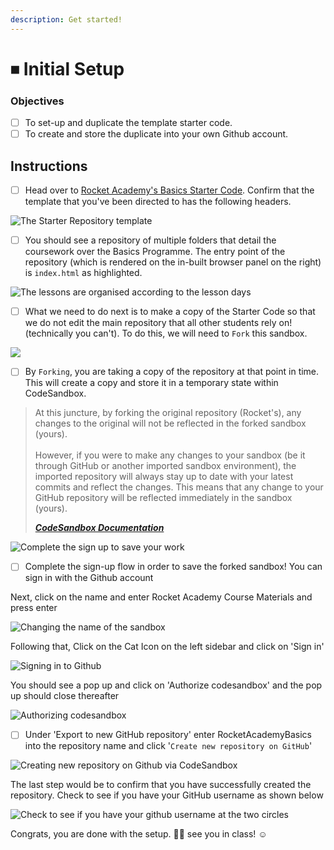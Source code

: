 ```yaml
---
description: Get started!
---
```


# ⏹ Initial Setup

### Objectives

* [ ] To set-up and duplicate the template starter code.
* [ ] To create and store the duplicate into your own Github account.

## Instructions

* [ ] Head over to [Rocket Academy's Basics Starter Code](https://githubbox.com/rocketacademy/basics-starter-code-2.0). Confirm that the template that you've been directed to has the following headers.

![The Starter Repository template](<../../.gitbook/assets/image (9) (1) (1).png>)

* [ ] You should see a repository of multiple folders that detail the coursework over the Basics Programme. The entry point of the repository (which is rendered on the in-built browser panel on the right) is `index.html` as highlighted.

![The lessons are organised according to the lesson days](<../../.gitbook/assets/image (8) (1).png>)

* [ ] What we need to do next is to make a copy of the Starter Code so that we do not edit the main repository that all other students rely on! (technically you can't). To do this, we will need to `Fork` this sandbox.&#x20;

![](<../../.gitbook/assets/image (12) (1).png>)

* [ ] By `Forking`, you are taking a copy of the repository at that point in time. This will create a copy and store it in a temporary state within CodeSandbox.&#x20;

> At this juncture, by forking the original repository (Rocket's), any changes to the original will not be reflected in the forked sandbox (yours). \
> \
> However, if you were to make any changes to your sandbox (be it through GitHub or another imported sandbox environment), the imported repository will always stay up to date with your latest commits and reflect the changes. This means that any change to your GitHub repository will be reflected immediately in the sandbox (yours).
>
> __[_CodeSandbox Documentation_](https://codesandbox.io/docs/importing#import-from-github)__

![Complete the sign up to save your work](<../../.gitbook/assets/image (11) (1) (1).png>)

* [ ] Complete the sign-up flow in order to save the forked sandbox! You can sign in with the Github account&#x20;

Next, click on the name and enter Rocket Academy Course Materials and press enter

![Changing the name of the sandbox](<../../.gitbook/assets/image (10) (1) (1) (1).png>)

Following that, Click on the Cat Icon on the left sidebar and click on 'Sign in'

![Signing in to Github](<../../.gitbook/assets/signInToGitHub (1).png>)

You should see a pop up and click on 'Authorize codesandbox' and the pop up should close thereafter

![Authorizing codesandbox](../../.gitbook/assets/authoriseCodeSandbox.png)

* [ ] Under 'Export to new GitHub repository' enter RocketAcademyBasics into the repository name and click '`Create new repository on GitHub`'

![Creating new repository on Github via CodeSandbox](<../../.gitbook/assets/image (11) (1) (1) (1).png>)

The last step would be to confirm that you have successfully created the repository. Check to see if you have your GitHub username as shown below

![Check to see if you have your github username at the two circles](<../../.gitbook/assets/githubFinal (1).png>)

Congrats, you are done with the setup. :tada::tada: see you in class! :relaxed:
